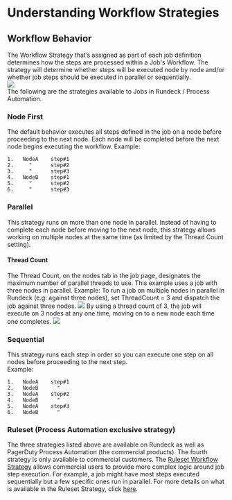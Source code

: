 # Understanding Workflow Strategies

## Workflow Behavior
The Workflow Strategy that’s assigned as part of each job definition determines how the steps are processed within a Job's Workflow. The strategy will determine whether steps will be executed node by node and/or whether job steps should be executed in parallel or sequentially.<br>
![](/assets/img/workflow1.png)<br>
The following are the strategies available to Jobs in Rundeck / Process Automation.<br>
### Node First
The default behavior executes all steps defined in the job on a node before proceeding to the next node. Each node will be completed before the next node begins executing the workflow.
Example:
```
1.   NodeA    step#1
2.     "      step#2
3.     "      step#3
4.   NodeB    step#1
5.     "      step#2
6.     "      step#3
```
### Parallel
This strategy runs on more than one node in parallel. Instead of having to complete each node before moving to the next node, this strategy allows working on multiple nodes at the same time (as limited by the Thread Count setting).<br>
#### Thread Count
The Thread Count, on the nodes tab in the job page, designates the maximum number of parallel threads to use. This example uses a job with three nodes in parallel.
Example:
To run a job on multiple nodes in parallel in Rundeck (e.g: against three nodes), set ThreadCount = 3 and dispatch the job against three nodes.
![](/assets/img/workflow2.gif)
By using a thread count of 3, the job will execute on 3 nodes at any one time, moving on to a new node each time one completes.
![](/assets/img/workflow3.png)<br>
### Sequential
This strategy runs each step in order so you can execute one step on all nodes before proceeding to the next step.<br>
Example:<br>
```
1.   NodeA    step#1
2.   NodeB      "
3.   NodeA    step#2
4.   NodeB      "
5.   NodeA    step#3
6.   NodeB      "
```
### Ruleset (Process Automation exclusive strategy)
The three strategies listed above are available on Rundeck as well as PagerDuty Process Automation (the commercial products). The fourth strategy is only available to commercial customers. The [Ruleset Workflow Strategy](https://docs.rundeck.com/docs/manual/workflow-strategies/ruleset.html#ruleset-workflow-strategy-plugin) allows commercial users to provide more complex logic around job step execution. For example, a job might have most steps executed sequentially but a few specific ones run in parallel.  For more details on what is available in the Ruleset Strategy, click [here](https://docs.rundeck.com/docs/manual/workflow-strategies/ruleset.html#ruleset-workflow-strategy-plugin).<br>